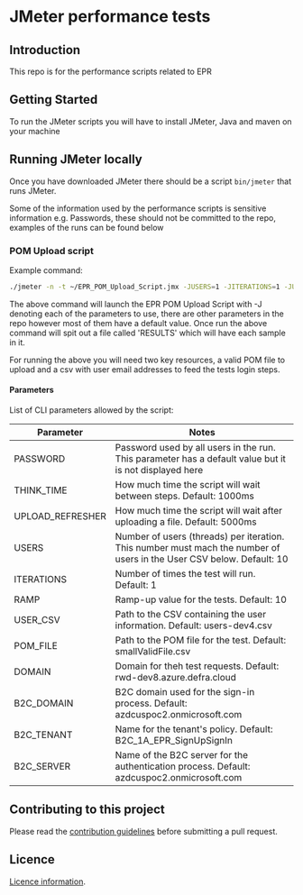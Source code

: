 # JMeter performance tests

## Introduction

This repo is for the performance scripts related to EPR

## Getting Started

To run the JMeter scripts you will have to install JMeter, Java and maven on your machine

## Running JMeter locally

Once you have downloaded JMeter there should be a script `bin/jmeter` that runs JMeter.

Some of the information used by the performance scripts is sensitive information e.g. Passwords, these should not be committed to the repo, examples of the runs can be found below

### POM Upload script

Example command:

``` bash
./jmeter -n -t ~/EPR_POM_Upload_Script.jmx -JUSERS=1 -JITERATIONS=1 -JUSER_CSV_FILE=Users.csv -JPASSWORD=EXAMPLE -l RESULTS
```

The above command will launch the EPR POM Upload Script with -J denoting each of the parameters to use, there are other parameters in the repo however most of them have a default value. Once run the above command will spit out a file called 'RESULTS' which will have each sample in it.

For running the above you will need two key resources, a valid POM file to upload and a csv with user email addresses to feed the tests login steps.

#### Parameters

List of CLI parameters allowed by the script:

| Parameter | Notes |
| --- | --- |
| PASSWORD | Password used by all users in the run. This parameter has a default value but it is not displayed here |
| THINK_TIME | How much time the script will wait between steps. Default: 1000ms |
| UPLOAD_REFRESHER | How much time the script will wait after uploading a file. Default: 5000ms |
| USERS | Number of users (threads) per iteration. This number must mach the number of users in the User CSV below. Default: 10 |
| ITERATIONS | Number of times the test will run. Default: 1 |
| RAMP | Ramp-up value for the tests. Default: 10 |
| USER_CSV | Path to the CSV containing the user information.  Default: users-dev4.csv |
| POM_FILE | Path to the POM file for the test.  Default: smallValidFile.csv |
| DOMAIN | Domain for theh test requests. Default: rwd-dev8.azure.defra.cloud |
| B2C_DOMAIN | B2C domain used for the sign-in process. Default: azdcuspoc2.onmicrosoft.com |
| B2C_TENANT | Name for the tenant's policy. Default: B2C_1A_EPR_SignUpSignIn |
| B2C_SERVER | Name of the B2C server for the authentication process. Default: azdcuspoc2.onmicrosoft.com |

## Contributing to this project
Please read the [contribution guidelines](CONTRIBUTING.md) before submitting a pull request.

## Licence
[Licence information](LICENCE.md).
